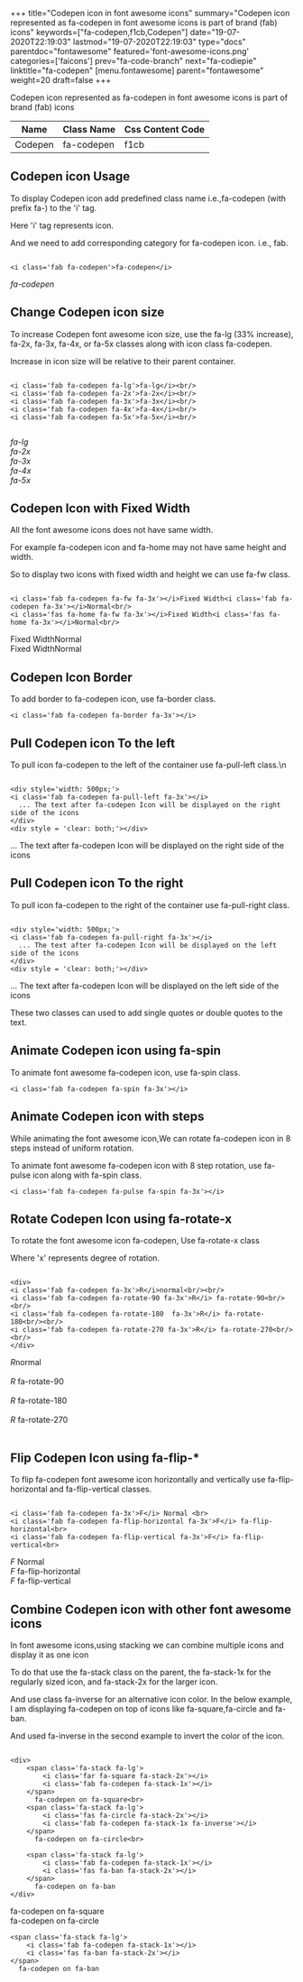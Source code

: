 +++
title="Codepen icon in font awesome icons"
summary="Codepen icon represented as fa-codepen in font awesome icons is part of brand (fab) icons"
keywords=["fa-codepen,f1cb,Codepen"]
date="19-07-2020T22:19:03"
lastmod="19-07-2020T22:19:03"
type="docs"
parentdoc="fontawesome"
featured='font-awesome-icons.png'
categories=['faicons']
prev="fa-code-branch"
next="fa-codiepie"
linktitle="fa-codepen"
[menu.fontawesome]
parent="fontawesome"
weight=20
draft=false
+++


Codepen icon represented as fa-codepen in font awesome icons is part of brand (fab) icons

<div class='table-responsive'><table class='table'><thead><tr><th>Name</th><th>Class Name</th><th>Css Content Code</th></tr></thead><tbody><tr><td>Codepen</td><td>fa-codepen</td><td>f1cb</td></tr></tbody></table></div>



## Codepen icon Usage

To display Codepen icon add predefined class name i.e.,fa-codepen (with prefix fa-) to the 'i' tag.

Here 'i' tag represents icon.

And we need to add corresponding category for fa-codepen icon. i.e., fab.


```

<i class='fab fa-codepen'>fa-codepen</i>
```

<i class='fab fa-codepen'>fa-codepen</i>




## Change Codepen icon size
To increase Codepen font awesome icon size, use the fa-lg (33% increase), fa-2x, fa-3x, fa-4x, or fa-5x classes along with icon class fa-codepen.

Increase in icon size will be relative to their parent container. 

```

<i class='fab fa-codepen fa-lg'>fa-lg</i><br/>
<i class='fab fa-codepen fa-2x'>fa-2x</i><br/>
<i class='fab fa-codepen fa-3x'>fa-3x</i><br/>
<i class='fab fa-codepen fa-4x'>fa-4x</i><br/>
<i class='fab fa-codepen fa-5x'>fa-5x</i><br/>
            
```

<i class='fab fa-codepen fa-lg'>fa-lg</i><br/>
<i class='fab fa-codepen fa-2x'>fa-2x</i><br/>
<i class='fab fa-codepen fa-3x'>fa-3x</i><br/>
<i class='fab fa-codepen fa-4x'>fa-4x</i><br/>
<i class='fab fa-codepen fa-5x'>fa-5x</i><br/>
            



## Codepen Icon with Fixed Width 

All the font awesome icons does not have same width.

For example fa-codepen icon and fa-home may not have same height and width.

So to display two icons with fixed width and height we can use fa-fw class.


```

<i class='fab fa-codepen fa-fw fa-3x'></i>Fixed Width<i class='fab fa-codepen fa-3x'></i>Normal<br/>
<i class='fas fa-home fa-fw fa-3x'></i>Fixed Width<i class='fas fa-home fa-3x'></i>Normal<br/>
```

<i class='fab fa-codepen fa-fw fa-3x'></i>Fixed Width<i class='fab fa-codepen fa-3x'></i>Normal<br/>
<i class='fas fa-home fa-fw fa-3x'></i>Fixed Width<i class='fas fa-home fa-3x'></i>Normal<br/>



## Codepen Icon Border 

To add border to fa-codepen icon, use fa-border class.


```
<i class='fab fa-codepen fa-border fa-3x'></i>

```
<i class='fab fa-codepen fa-border fa-3x'></i>





## Pull Codepen icon To the left

To pull icon fa-codepen to the left of the container use fa-pull-left class.\n

```

<div style='width: 500px;'>
<i class='fab fa-codepen fa-pull-left fa-3x'></i>
  ... The text after fa-codepen Icon will be displayed on the right side of the icons
</div>
<div style = 'clear: both;'></div>
```

<div style='width: 500px;'>
<i class='fab fa-codepen fa-pull-left fa-3x'></i>
  ... The text after fa-codepen Icon will be displayed on the right side of the icons
</div>
<div style = 'clear: both;'></div>




## Pull Codepen icon To the right
To pull icon fa-codepen to the right of the container use fa-pull-right class.

```

<div style='width: 500px;'>
<i class='fab fa-codepen fa-pull-right fa-3x'></i>
  ... The text after fa-codepen Icon will be displayed on the left side of the icons
</div>
<div style = 'clear: both;'></div>
```

<div style='width: 500px;'>
<i class='fab fa-codepen fa-pull-right fa-3x'></i>
  ... The text after fa-codepen Icon will be displayed on the left side of the icons
</div>
<div style = 'clear: both;'></div>

These two classes can used to add single quotes or double quotes to the text.


## Animate Codepen icon using fa-spin
To animate font awesome fa-codepen icon, use fa-spin class.

```
<i class='fab fa-codepen fa-spin fa-3x'></i>
```
<i class='fab fa-codepen fa-spin fa-3x'></i>




## Animate Codepen icon with steps
While animating the font awesome icon,We can rotate fa-codepen icon in 8 steps instead of uniform rotation.

To animate font awesome fa-codepen icon with 8 step rotation, use fa-pulse icon along with fa-spin class.


```
<i class='fab fa-codepen fa-pulse fa-spin fa-3x'></i>

```
<i class='fab fa-codepen fa-pulse fa-spin fa-3x'></i>





## Rotate Codepen Icon using fa-rotate-x
To rotate the font awesome icon fa-codepen, Use fa-rotate-x class

Where 'x' represents degree of rotation.


```

<div>
<i class='fab fa-codepen fa-3x'>R</i>normal<br/><br/>
<i class='fab fa-codepen fa-rotate-90 fa-3x'>R</i> fa-rotate-90<br/><br/> 
<i class='fab fa-codepen fa-rotate-180  fa-3x'>R</i> fa-rotate-180<br/><br/> 
<i class='fab fa-codepen fa-rotate-270 fa-3x'>R</i> fa-rotate-270<br/><br/>
</div>
```

<div>
<i class='fab fa-codepen fa-3x'>R</i>normal<br/><br/>
<i class='fab fa-codepen fa-rotate-90 fa-3x'>R</i> fa-rotate-90<br/><br/> 
<i class='fab fa-codepen fa-rotate-180  fa-3x'>R</i> fa-rotate-180<br/><br/> 
<i class='fab fa-codepen fa-rotate-270 fa-3x'>R</i> fa-rotate-270<br/><br/>
</div>




## Flip Codepen Icon using fa-flip-*
To flip fa-codepen font awesome icon horizontally and vertically use fa-flip-horizontal and fa-flip-vertical classes. 

```

<i class='fab fa-codepen fa-3x'>F</i> Normal <br>
<i class='fab fa-codepen fa-flip-horizontal fa-3x'>F</i> fa-flip-horizontal<br>
<i class='fab fa-codepen fa-flip-vertical fa-3x'>F</i> fa-flip-vertical<br>
```

<i class='fab fa-codepen fa-3x'>F</i> Normal <br>
<i class='fab fa-codepen fa-flip-horizontal fa-3x'>F</i> fa-flip-horizontal<br>
<i class='fab fa-codepen fa-flip-vertical fa-3x'>F</i> fa-flip-vertical<br>




## Combine Codepen icon with other font awesome icons
In font awesome icons,using stacking we can combine multiple icons and display it as one icon 

To do that use the fa-stack class on the parent, the fa-stack-1x for the regularly sized icon, and fa-stack-2x for the larger icon.

And use class fa-inverse for an alternative icon color. 
In the below example, I am displaying fa-codepen on top of icons like fa-square,fa-circle and fa-ban.

And used fa-inverse in the second example to invert the color of the icon.

```

<div>
    <span class='fa-stack fa-lg'>
        <i class='far fa-square fa-stack-2x'></i>
        <i class='fab fa-codepen fa-stack-1x'></i>
    </span>
      fa-codepen on fa-square<br>
    <span class='fa-stack fa-lg'>
        <i class='fas fa-circle fa-stack-2x'></i>
        <i class='fab fa-codepen fa-stack-1x fa-inverse'></i>
    </span>
      fa-codepen on fa-circle<br>

    <span class='fa-stack fa-lg'>
        <i class='fab fa-codepen fa-stack-1x'></i>
        <i class='fas fa-ban fa-stack-2x'></i>
    </span>
      fa-codepen on fa-ban
</div>
```

<div>
    <span class='fa-stack fa-lg'>
        <i class='far fa-square fa-stack-2x'></i>
        <i class='fab fa-codepen fa-stack-1x'></i>
    </span>
      fa-codepen on fa-square<br>
    <span class='fa-stack fa-lg'>
        <i class='fas fa-circle fa-stack-2x'></i>
        <i class='fab fa-codepen fa-stack-1x fa-inverse'></i>
    </span>
      fa-codepen on fa-circle<br>

    <span class='fa-stack fa-lg'>
        <i class='fab fa-codepen fa-stack-1x'></i>
        <i class='fas fa-ban fa-stack-2x'></i>
    </span>
      fa-codepen on fa-ban
</div>






